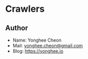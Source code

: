 # Crawlers

## Author
* Name: Yonghee Cheon
* Mail: yonghee.cheon@gmail.com
* Blog: https://yonghee.io

